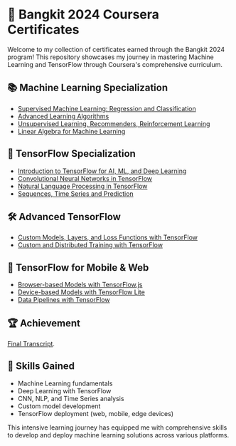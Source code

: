 # 🚀 Bangkit 2024 Coursera Certificates

Welcome to my collection of certificates earned through the Bangkit 2024 program! This repository showcases my journey in mastering Machine Learning and TensorFlow through Coursera's comprehensive curriculum.

## 📚 Machine Learning Specialization
- [Supervised Machine Learning: Regression and Classification](https://coursera.org/share/c21d61b7f91649cce0f0b47e5455d7b2)
- [Advanced Learning Algorithms](https://coursera.org/share/f80dd2c2d2f28111e0f6d24e71746efd)
- [Unsupervised Learning, Recommenders, Reinforcement Learning](https://coursera.org/share/649ac7828d08b6f281aab9a93eeca802)
- [Linear Algebra for Machine Learning](https://coursera.org/share/7c2f44f9447ea33d54c9a504e75355c5)

## 🤖 TensorFlow Specialization
- [Introduction to TensorFlow for AI, ML, and Deep Learning](https://coursera.org/share/9251fe6a053adfdba607009f05f03d66)
- [Convolutional Neural Networks in TensorFlow](https://coursera.org/share/b1ec7d90dbad58d60a95783c13142224)
- [Natural Language Processing in TensorFlow](https://coursera.org/share/c21898fd7b85a3806ab91996edf3347a)
- [Sequences, Time Series and Prediction](https://coursera.org/share/d280ed85820ffb8393f63c537500f453)

## 🛠️ Advanced TensorFlow
- [Custom Models, Layers, and Loss Functions with TensorFlow](https://coursera.org/share/47b621ebebceaa1759b8627ba1aedb30)
- [Custom and Distributed Training with TensorFlow](https://coursera.org/share/0dc312599131a113b08928e4a35b347a)

## 📱 TensorFlow for Mobile & Web
- [Browser-based Models with TensorFlow.js](https://coursera.org/share/9bf58490433ac9fd9f2de71f96425717)
- [Device-based Models with TensorFlow Lite](https://coursera.org/share/be2232377a4c3701bbe0508586ff47aa)
- [Data Pipelines with TensorFlow](https://coursera.org/share/2950651c885f8541a88b756b8321ff20)

## 🏆 Achievement
[Final Transcript](https://drive.google.com/file/d/1rKMmsMeWkRddKTDCBrHsqYHYjVh6qHir/view).

## 🌟 Skills Gained
- Machine Learning fundamentals
- Deep Learning with TensorFlow
- CNN, NLP, and Time Series analysis
- Custom model development
- TensorFlow deployment (web, mobile, edge devices)

This intensive learning journey has equipped me with comprehensive skills to develop and deploy machine learning solutions across various platforms.
